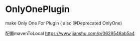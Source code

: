 # OnlyOnePlugin
make Only One For Plugin ( also @Deprecated OnlyOne) 

配置mavenToLocal
https://www.jianshu.com/p/0629548ab5a4
